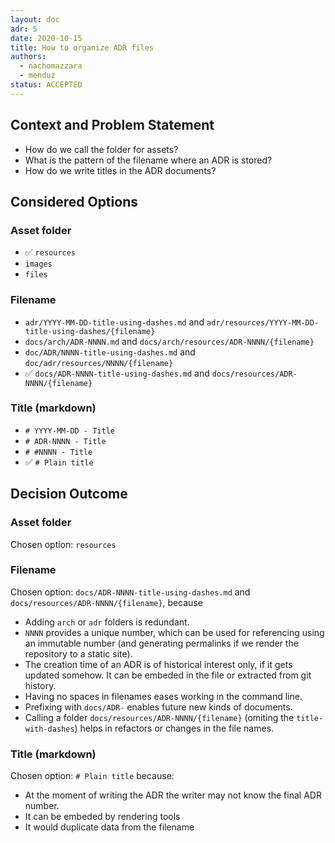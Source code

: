 ```yaml
---
layout: doc
adr: 5
date: 2020-10-15
title: How to organize ADR files
authors:
  - nachomazzara
  - menduz
status: ACCEPTED
---
```


## Context and Problem Statement

- How do we call the folder for assets?
- What is the pattern of the filename where an ADR is stored?
- How do we write titles in the ADR documents?

## Considered Options

### Asset folder

- ✅ `resources`
- `images`
- `files`

### Filename

- `adr/YYYY-MM-DD-title-using-dashes.md` and `adr/resources/YYYY-MM-DD-title-using-dashes/{filename}`
- `docs/arch/ADR-NNNN.md` and `docs/arch/resources/ADR-NNNN/{filename}`
- `doc/ADR/NNNN-title-using-dashes.md` and `doc/adr/resources/NNNN/{filename}`
- ✅ `docs/ADR-NNNN-title-using-dashes.md` and `docs/resources/ADR-NNNN/{filename}`

### Title (markdown)

- `# YYYY-MM-DD - Title`
- `# ADR-NNNN - Title`
- `# #NNNN - Title`
- ✅ `# Plain title`

## Decision Outcome

### Asset folder

Chosen option: `resources`

### Filename

Chosen option: `docs/ADR-NNNN-title-using-dashes.md` and `docs/resources/ADR-NNNN/{filename}`, because

- Adding `arch` or `adr` folders is redundant.
- `NNNN` provides a unique number, which can be used for referencing using an immutable number (and generating permalinks if we render the repository to a static site).
- The creation time of an ADR is of historical interest only, if it gets updated somehow. It can be embeded in the file or extracted from git history.
- Having no spaces in filenames eases working in the command line.
- Prefixing with `docs/ADR-` enables future new kinds of documents.
- Calling a folder `docs/resources/ADR-NNNN/{filename}` (omiting the `title-with-dashes`) helps in refactors or changes in the file names.

### Title (markdown)

Chosen option: `# Plain title` because:

- At the moment of writing the ADR the writer may not know the final ADR number.
- It can be embeded by rendering tools
- It would duplicate data from the filename
